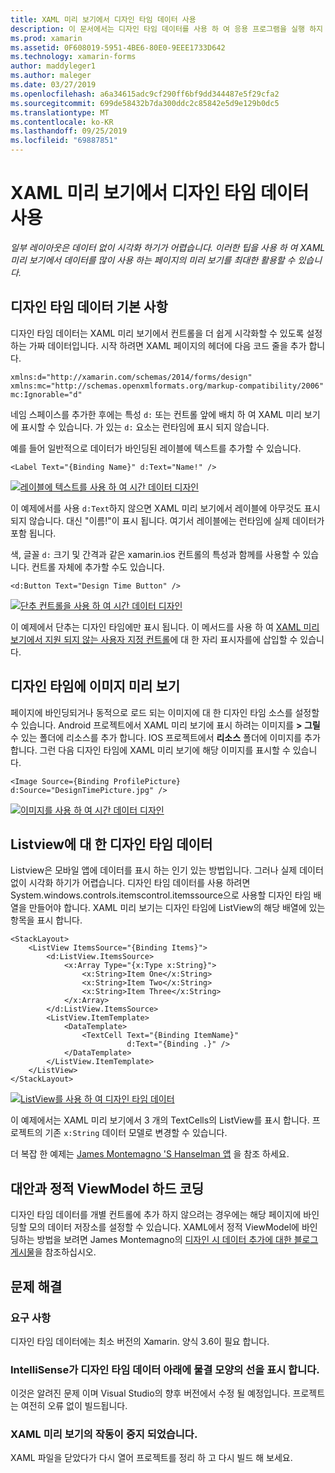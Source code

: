 ```yaml
---
title: XAML 미리 보기에서 디자인 타임 데이터 사용
description: 이 문서에서는 디자인 타임 데이터를 사용 하 여 응용 프로그램을 실행 하지 않고 XAML 미리 보기에서 데이터를 많이 사용 하는 레이아웃을 표시 하는 방법을 설명 합니다.
ms.prod: xamarin
ms.assetid: 0F608019-5951-4BE6-80E0-9EEE1733D642
ms.technology: xamarin-forms
author: maddyleger1
ms.author: maleger
ms.date: 03/27/2019
ms.openlocfilehash: a6a34615adc9cf290ff6bf9dd344487e5f29cfa2
ms.sourcegitcommit: 699de58432b7da300ddc2c85842e5d9e129b0dc5
ms.translationtype: MT
ms.contentlocale: ko-KR
ms.lasthandoff: 09/25/2019
ms.locfileid: "69887851"
---
```

# <a name="use-design-time-data-with-the-xaml-previewer"></a>XAML 미리 보기에서 디자인 타임 데이터 사용

_일부 레이아웃은 데이터 없이 시각화 하기가 어렵습니다. 이러한 팁을 사용 하 여 XAML 미리 보기에서 데이터를 많이 사용 하는 페이지의 미리 보기를 최대한 활용할 수 있습니다._

## <a name="design-time-data-basics"></a>디자인 타임 데이터 기본 사항

디자인 타임 데이터는 XAML 미리 보기에서 컨트롤을 더 쉽게 시각화할 수 있도록 설정 하는 가짜 데이터입니다. 시작 하려면 XAML 페이지의 헤더에 다음 코드 줄을 추가 합니다.

```xaml
xmlns:d="http://xamarin.com/schemas/2014/forms/design"
xmlns:mc="http://schemas.openxmlformats.org/markup-compatibility/2006"
mc:Ignorable="d"
```

네임 스페이스를 추가한 후에는 특성 `d:` 또는 컨트롤 앞에 배치 하 여 XAML 미리 보기에 표시할 수 있습니다. 가 있는 `d:` 요소는 런타임에 표시 되지 않습니다.

예를 들어 일반적으로 데이터가 바인딩된 레이블에 텍스트를 추가할 수 있습니다.

```xaml
<Label Text="{Binding Name}" d:Text="Name!" />
```

[![레이블에 텍스트를 사용 하 여 시간 데이터 디자인](xaml-previewer-images/designtimedata-label-sm.png "텍스트를 사용 하 여 시간 데이터 디자인")](xaml-previewer-images/designtimedata-label-lg.png#lightbox)

이 예제에서를 사용 `d:Text`하지 않으면 XAML 미리 보기에서 레이블에 아무것도 표시 되지 않습니다. 대신 "이름!"이 표시 됩니다. 여기서 레이블에는 런타임에 실제 데이터가 포함 됩니다.

색, 글꼴 `d:` 크기 및 간격과 같은 xamarin.ios 컨트롤의 특성과 함께를 사용할 수 있습니다. 컨트롤 자체에 추가할 수도 있습니다.

```xaml
<d:Button Text="Design Time Button" />
```

[![단추 컨트롤을 사용 하 여 시간 데이터 디자인](xaml-previewer-images/designtimedata-controls-sm.png "단추 컨트롤을 사용 하 여 시간 데이터 디자인")](xaml-previewer-images/designtimedata-controls-lg.png#lightbox)

이 예제에서 단추는 디자인 타임에만 표시 됩니다. 이 메서드를 사용 하 여 [XAML 미리 보기에서 지원 되지 않는 사용자 지정 컨트롤](render-custom-controls.md)에 대 한 자리 표시자를에 삽입할 수 있습니다.

## <a name="preview-images-at-design-time"></a>디자인 타임에 이미지 미리 보기

페이지에 바인딩되거나 동적으로 로드 되는 이미지에 대 한 디자인 타임 소스를 설정할 수 있습니다. Android 프로젝트에서 XAML 미리 보기에 표시 하려는 이미지를 **> 그릴** 수 있는 폴더에 리소스를 추가 합니다. IOS 프로젝트에서 **리소스** 폴더에 이미지를 추가 합니다. 그런 다음 디자인 타임에 XAML 미리 보기에 해당 이미지를 표시할 수 있습니다.

```xaml
<Image Source={Binding ProfilePicture} d:Source="DesignTimePicture.jpg" />
```

[![이미지를 사용 하 여 시간 데이터 디자인](xaml-previewer-images/designtimedata-image-sm.png "Iamges를 사용 하 여 디자인 타임 데이터")](xaml-previewer-images/designtimedata-image-lg.png#lightbox)

## <a name="design-time-data-for-listviews"></a>Listview에 대 한 디자인 타임 데이터

Listview은 모바일 앱에 데이터를 표시 하는 인기 있는 방법입니다. 그러나 실제 데이터 없이 시각화 하기가 어렵습니다. 디자인 타임 데이터를 사용 하려면 System.windows.controls.itemscontrol.itemssource으로 사용할 디자인 타임 배열을 만들어야 합니다. XAML 미리 보기는 디자인 타임에 ListView의 해당 배열에 있는 항목을 표시 합니다.

```xaml
<StackLayout>
    <ListView ItemsSource="{Binding Items}">
        <d:ListView.ItemsSource>
            <x:Array Type="{x:Type x:String}">
                <x:String>Item One</x:String>
                <x:String>Item Two</x:String>
                <x:String>Item Three</x:String>
            </x:Array>
        </d:ListView.ItemsSource>
        <ListView.ItemTemplate>
            <DataTemplate>
                <TextCell Text="{Binding ItemName}"
                          d:Text="{Binding .}" />
            </DataTemplate>
        </ListView.ItemTemplate>
    </ListView>
</StackLayout>
```

[![ListView를 사용 하 여 디자인 타임 데이터](xaml-previewer-images/designtimedata-itemssource-sm.png "ListView를 사용 하 여 디자인 타임 데이터")](xaml-previewer-images/designtimedata-itemssource-lg.png#lightbox)

이 예제에서는 XAML 미리 보기에서 3 개의 TextCells의 ListView를 표시 합니다. 프로젝트의 기존 `x:String` 데이터 모델로 변경할 수 있습니다.

더 복잡 한 예제는 [James Montemagno 'S Hanselman 앱](https://github.com/jamesmontemagno/Hanselman.Forms/blob/vnext/src/Hanselman/Views/Podcasts/PodcastDetailsPage.xaml#L26-L47) 을 참조 하세요.

## <a name="alternative-hardcode-a-static-viewmodel"></a>대안과 정적 ViewModel 하드 코딩

디자인 타임 데이터를 개별 컨트롤에 추가 하지 않으려는 경우에는 해당 페이지에 바인딩할 모의 데이터 저장소를 설정할 수 있습니다. XAML에서 정적 ViewModel에 바인딩하는 방법을 보려면 James Montemagno의 [디자인 시 데이터 추가에 대한 블로그 게시물](http://motzcod.es/post/143702671962/xamarinforms-xaml-previewer-design-time-data)을 참조하십시오.

## <a name="troubleshooting"></a>문제 해결

### <a name="requirements"></a>요구 사항

디자인 타임 데이터에는 최소 버전의 Xamarin. 양식 3.6이 필요 합니다.

### <a name="intellisense-shows-squiggly-lines-under-my-design-time-data"></a>IntelliSense가 디자인 타임 데이터 아래에 물결 모양의 선을 표시 합니다.

이것은 알려진 문제 이며 Visual Studio의 향후 버전에서 수정 될 예정입니다. 프로젝트는 여전히 오류 없이 빌드됩니다.

### <a name="the-xaml-previewer-stopped-working"></a>XAML 미리 보기의 작동이 중지 되었습니다.

XAML 파일을 닫았다가 다시 열어 프로젝트를 정리 하 고 다시 빌드 해 보세요.
